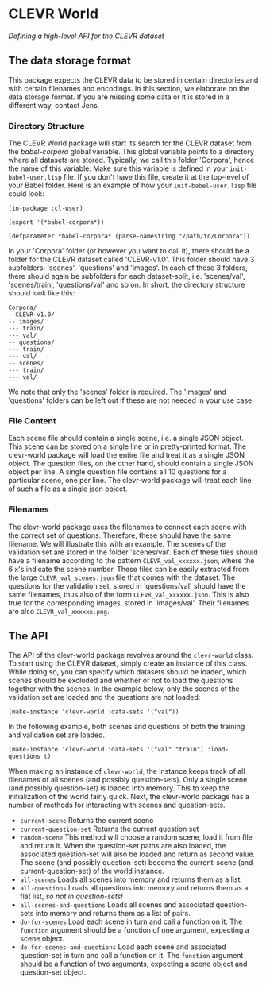 # CLEVR World

_Defining a high-level API for the CLEVR dataset_

## The data storage format

This package expects the CLEVR data to be stored in certain directories and with certain filenames and encodings. In this section, we elaborate on the data storage format. If you are missing some data or it is stored in a different way, contact Jens.

### Directory Structure

The CLEVR World package will start its search for the CLEVR dataset from the *babel-corpora* global variable. This global variable points to a directory where all datasets are stored. Typically, we call this folder 'Corpora', hence the name of this variable. Make sure this variable is defined in your `init-babel-user.lisp` file. If you don't have this file, create it at the top-level of your Babel folder. Here is an example of how your `init-babel-user.lisp` file could look:

```
(in-package :cl-user)

(export '(*babel-corpora*))

(defparameter *babel-corpora* (parse-namestring "/path/to/Corpora"))
```

In your 'Corpora' folder (or however you want to call it), there should be a folder for the CLEVR dataset called 'CLEVR-v1.0'. This folder should have 3 subfolders: 'scenes', 'questions' and 'images'. In each of these 3 folders, there should again be subfolders for each dataset-split, i.e. 'scenes/val', 'scenes/train', 'questions/val' and so on. In short, the directory structure should look like this:

```
Corpora/
- CLEVR-v1.0/
-- images/
--- train/
--- val/
-- questions/
--- train/
--- val/
-- scenes/
--- train/
--- val/
```

We note that only the 'scenes' folder is required. The 'images' and 'questions' folders can be left out if these are not needed in your use case.

### File Content

Each scene file should contain a single scene, i.e. a single JSON object. This scene can be stored on a single line or in pretty-printed format. The clevr-world package will load the entire file and treat it as a single JSON object. The question files, on the other hand, should contain a single JSON object per line. A single question file contains all 10 questions for a particular scene, one per line. The clevr-world package will treat each line of such a file as a single json object.

### Filenames

The clevr-world package uses the filenames to connect each scene with the correct set of questions. Therefore, these should have the same filename. We will illustrate this with an example. The scenes of the validation set are stored in the folder 'scenes/val'. Each of these files should have a filename according to the pattern `CLEVR_val_xxxxxx.json`, where the 6 x's indicate the scene number. These files can be easily extracted from the large `CLEVR_val_scenes.json` file that comes with the dataset. The questions for the validation set, stored in 'questions/val' should have the same filenames, thus also of the form `CLEVR_val_xxxxxx.json`. This is also true for the corresponding images, stored in 'images/val'. Their filenames are also `CLEVR_val_xxxxxx.png`.

## The API

The API of the clevr-world package revolves around the `clevr-world` class. To start using the CLEVR dataset, simply create an instance of this class. While doing so, you can specify which datasets should be loaded, which scenes should be excluded and whether or not to load the questions together with the scenes. In the example below, only the scenes of the validation set are loaded and the questions are not loaded:

```
(make-instance 'clevr-world :data-sets '("val"))
```

In the following example, both scenes and questions of both the training and validation set are loaded.

```
(make-instance 'clevr-world :data-sets '("val" "train") :load-questions t)
```

When making an instance of `clevr-world`, the instance keeps track of all filenames of all scenes (and possibly question-sets). Only a single scene (and possibly question-set) is loaded into memory. This to keep the initialization of the world fairly quick. Next, the clevr-world package has a number of methods for interacting with scenes and question-sets.

 - `current-scene` Returns the current scene
 - `current-question-set` Returns the current question set
 - `random-scene` This method will choose a random scene, load it from file and return it. When the question-set paths are also loaded, the associated question-set will also be loaded and return as second value. The scene (and possibly question-set) become the current-scene (and current-question-set) of the world instance.
 - `all-scenes` Loads all scenes into memory and returns them as a list.
 - `all-questions` Loads all questions into memory and returns them as a flat list, _so not in question-sets!_
 - `all-scenes-and-questions` Loads all scenes and associated question-sets into memory and returns them as a list of pairs.
 - `do-for-scenes` Load each scene in turn and call a function on it. The `function` argument should be a function of one argument, expecting a scene object.
 - `do-for-scenes-and-questions` Load each scene and associated question-set in turn and call a function on it. The `function` argument should be a function of two arguments, expecting a scene object and question-set object.
